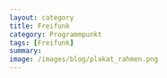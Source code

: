 ```yaml
---
layout: category
title: Freifunk
category: Programmpunkt
tags: [Freifunk]
summary: 
image: /images/blog/plakat_rahmen.png
---
```


